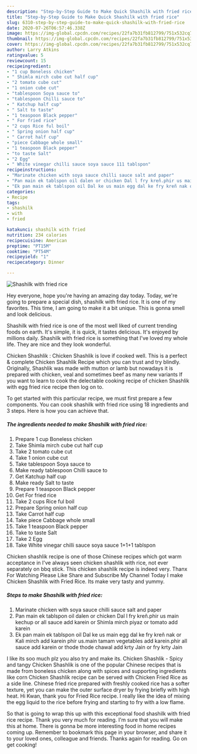 ```yaml
---
description: "Step-by-Step Guide to Make Quick Shashilk with fried rice"
title: "Step-by-Step Guide to Make Quick Shashilk with fried rice"
slug: 6310-step-by-step-guide-to-make-quick-shashilk-with-fried-rice
date: 2020-07-26T06:57:46.338Z
image: https://img-global.cpcdn.com/recipes/22fa7b31fb812799/751x532cq70/shashilk-with-fried-rice-recipe-main-photo.jpg
thumbnail: https://img-global.cpcdn.com/recipes/22fa7b31fb812799/751x532cq70/shashilk-with-fried-rice-recipe-main-photo.jpg
cover: https://img-global.cpcdn.com/recipes/22fa7b31fb812799/751x532cq70/shashilk-with-fried-rice-recipe-main-photo.jpg
author: Larry Atkins
ratingvalue: 5
reviewcount: 15
recipeingredient:
- "1 cup Boneless chicken"
- " Shimla mirch cube cut half cup"
- "2 tomato cube cut"
- "1 onion cube cut"
- "tablespoon Soya sauce to"
- "tablespoon Chilli sauce to"
- " Katchup half cup"
- " Salt to taste"
- "1 teaspoon Black pepper"
- " For fried rice"
- "2 cups Rice ful boil"
- " Spring onion half cup"
- " Carrot half cup"
- "piece Cabbage whole small"
- "1 teaspoon Black pepper"
- "to taste Salt"
- "2 Egg"
- " White vinegar chilli sauce soya sauce 111 tablspon"
recipeinstructions:
- "Marinate chicken with soya sauce chilli sauce salt and paper"
- "Pan main ek tablspon oil dalen or chicken Dal l fry kreñ.phir us main kechup or all sauce add karein or Shimla mirch piyaz or tomato add karein"
- "Ek pan main ek tablspon oil Dal ke us main egg dal ke fry kreñ nak or Kali mirch add karein phir us.main tamam vegetables add karein.phir all sauce add karein or thode thode chawal add krty Jain or fry krty Jain"
categories:
- Recipe
tags:
- shashilk
- with
- fried

katakunci: shashilk with fried 
nutrition: 234 calories
recipecuisine: American
preptime: "PT15M"
cooktime: "PT54M"
recipeyield: "1"
recipecategory: Dinner

---
```



![Shashilk with fried rice](https://img-global.cpcdn.com/recipes/22fa7b31fb812799/751x532cq70/shashilk-with-fried-rice-recipe-main-photo.jpg)

Hey everyone, hope you're having an amazing day today. Today, we're going to prepare a special dish, shashilk with fried rice. It is one of my favorites. This time, I am going to make it a bit unique. This is gonna smell and look delicious.

Shashilk with fried rice is one of the most well liked of current trending foods on earth. It's simple, it is quick, it tastes delicious. It's enjoyed by millions daily. Shashilk with fried rice is something that I've loved my whole life. They are nice and they look wonderful.

Chicken Shashlik : Chicken Shashlik is love if cooked well. This is a perfect &amp; complete Chicken Shashlik Recipe which you can trust and try blindly. Originally, Shashlik was made with mutton or lamb but nowadays it is prepared with chicken, veal and sometimes beef as many new variants If you want to learn to cook the delectable cooking recipe of chicken Shashlik with egg fried rice recipe then log on to.


To get started with this particular recipe, we must first prepare a few components. You can cook shashilk with fried rice using 18 ingredients and 3 steps. Here is how you can achieve that.

<!--inarticleads1-->

##### The ingredients needed to make Shashilk with fried rice:

1. Prepare 1 cup Boneless chicken
1. Take  Shimla mirch cube cut half cup
1. Take 2 tomato cube cut
1. Take 1 onion cube cut
1. Take tablespoon Soya sauce to
1. Make ready tablespoon Chilli sauce to
1. Get  Katchup half cup
1. Make ready  Salt to taste
1. Prepare 1 teaspoon Black pepper
1. Get  For fried rice
1. Take 2 cups Rice ful boil
1. Prepare  Spring onion half cup
1. Take  Carrot half cup
1. Take piece Cabbage whole small
1. Take 1 teaspoon Black pepper
1. Take to taste Salt
1. Take 2 Egg
1. Take  White vinegar chilli sauce soya sauce 1+1+1 tablspon


Chicken shashlik recipe is one of those Chinese recipes which got warm acceptance in I&#39;ve always seen chicken shashlik with rice, not ever separately on bbq stick. This chicken shashlik recipe is indeed very. Thanx For Watching Please Like Share and Subscribe My Channel Today I make Chicken Shashlik with Fried Rice. Its make very tasty and yummy. 

<!--inarticleads2-->

##### Steps to make Shashilk with fried rice:

1. Marinate chicken with soya sauce chilli sauce salt and paper
1. Pan main ek tablspon oil dalen or chicken Dal l fry kreñ.phir us main kechup or all sauce add karein or Shimla mirch piyaz or tomato add karein
1. Ek pan main ek tablspon oil Dal ke us main egg dal ke fry kreñ nak or Kali mirch add karein phir us.main tamam vegetables add karein.phir all sauce add karein or thode thode chawal add krty Jain or fry krty Jain


I like its soo much plz you also try and make its. Chicken Shashlik - Spicy and tangy Chicken Shashlik is one of the popular Chinese recipes that is made from boneless chicken along with spices and supporting ingredients like corn Chicken Shashlik recipe can be served with Chicken Fried Rice as a side line. Chinese fried rice prepared with freshly cooked rice has a softer texture, yet you can make the outer surface dryer by frying briefly with high heat. Hi Kwan, thank you for Fried Rice recipe. I really like the idea of mixing the egg liquid to the rice before frying and starting to fry with a low flame. 

So that is going to wrap this up with this exceptional food shashilk with fried rice recipe. Thank you very much for reading. I'm sure that you will make this at home. There is gonna be more interesting food in home recipes coming up. Remember to bookmark this page in your browser, and share it to your loved ones, colleague and friends. Thanks again for reading. Go on get cooking!
